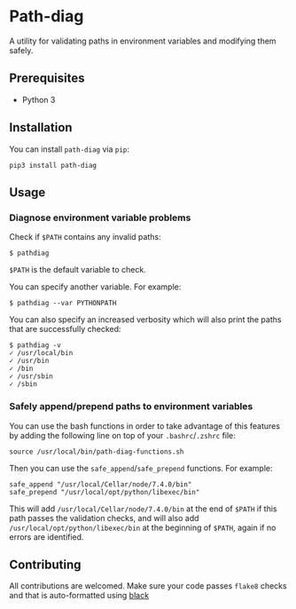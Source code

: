 # Path-diag

A utility for validating paths in environment variables and modifying them safely.

## Prerequisites

* Python 3

## Installation

You can install `path-diag` via `pip`:
```
pip3 install path-diag
```

## Usage

### Diagnose environment variable problems

Check if `$PATH` contains any invalid paths:
```
$ pathdiag
```

`$PATH` is the default variable to check.

You can specify another variable. For example:

```
$ pathdiag --var PYTHONPATH
```

You can also specify an increased verbosity which will also print the paths that are successfully checked:
```
$ pathdiag -v
✓ /usr/local/bin
✓ /usr/bin
✓ /bin
✓ /usr/sbin
✓ /sbin
```

### Safely append/prepend paths to environment variables

You can use the bash functions in order to take advantage of this features by adding the following line on top of your `.bashrc`/`.zshrc` file:
```
source /usr/local/bin/path-diag-functions.sh
```

Then you can use the `safe_append`/`safe_prepend` functions. For example:
```
safe_append "/usr/local/Cellar/node/7.4.0/bin"
safe_prepend "/usr/local/opt/python/libexec/bin"
```

This will add `/usr/local/Cellar/node/7.4.0/bin` at the end of `$PATH` if this path passes the validation checks, and will also add `/usr/local/opt/python/libexec/bin` at the beginning of `$PATH`, again if no errors are identified.

## Contributing

All contributions are welcomed. Make sure your code passes `flake8` checks and that is auto-formatted using [black](https://github.com/ambv/black)
